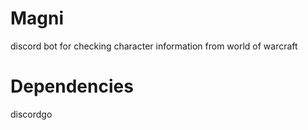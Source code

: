 # Magni
discord bot for checking character information from world of warcraft

# Dependencies

discordgo
